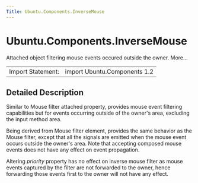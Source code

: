 ```yaml
---
Title: Ubuntu.Components.InverseMouse
---
```


# Ubuntu.Components.InverseMouse

<span class="subtitle"></span>
<!-- $$$InverseMouse-brief -->
<p>Attached object filtering mouse events occured outside the owner. More...</p>
<!-- @@@InverseMouse -->
<table class="alignedsummary">
<tr><td class="memItemLeft rightAlign topAlign"> Import Statement:</td><td class="memItemRight bottomAlign"> import Ubuntu.Components 1.2</td></tr></table><ul>
</ul>
<!-- $$$InverseMouse-description -->
<h2 id="details">Detailed Description</h2>
</p>
<p>Similar to Mouse filter attached property, provides mouse event filtering capabilities but for events occurring outside of the owner's area, excluding the input method area.</p>
<p>Being derived from Mouse filter element, provides the same behavior as the Mouse filter, except that all the signals are emitted when the mouse event occurs outside the owner's area. Note that accepting composed mouse events does not have any effect on event propagation.</p>
<p>Altering <i>priority</i> property has no effect on inverse mouse filter as mouse events captured by the filter are not forwarded to the owner, hence forwarding those events first to the owner will not have any effect.</p>
<!-- @@@InverseMouse -->
